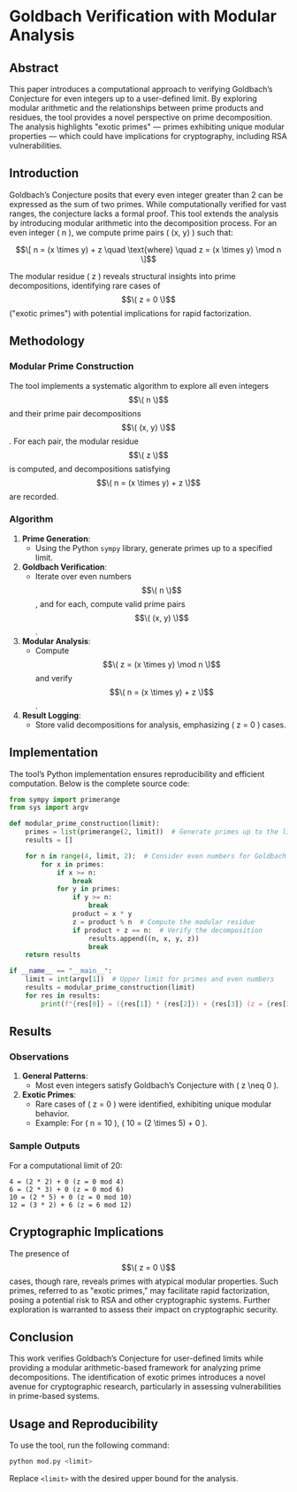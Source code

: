 

# Goldbach Verification with Modular Analysis

## Abstract

This paper introduces a computational approach to verifying Goldbach’s Conjecture for even integers up to a user-defined limit. By exploring modular arithmetic and the relationships between prime products and residues, the tool provides a novel perspective on prime decomposition. The analysis highlights "exotic primes" — primes exhibiting unique modular properties — which could have implications for cryptography, including RSA vulnerabilities.

## Introduction

Goldbach’s Conjecture posits that every even integer greater than 2 can be expressed as the sum of two primes. While computationally verified for vast ranges, the conjecture lacks a formal proof. This tool extends the analysis by introducing modular arithmetic into the decomposition process. For an even integer \( n \), we compute prime pairs \( (x, y) \) such that:

$$\[
n = (x \times y) + z \quad \text{where} \quad z = (x \times y) \mod n
\]$$

The modular residue \( z \) reveals structural insights into prime decompositions, identifying rare cases of $$\( z = 0 \)$$ ("exotic primes") with potential implications for rapid factorization.

## Methodology

### Modular Prime Construction

The tool implements a systematic algorithm to explore all even integers $$\( n \)$$ and their prime pair decompositions $$\( (x, y) \)$$. For each pair, the modular residue $$\( z \)$$ is computed, and decompositions satisfying $$\( n = (x \times y) + z \)$$ are recorded.

### Algorithm

1. **Prime Generation**:
   - Using the Python `sympy` library, generate primes up to a specified limit.
2. **Goldbach Verification**:
   - Iterate over even numbers $$\( n \)$$, and for each, compute valid prime pairs $$\( (x, y) \)$$.
3. **Modular Analysis**:
   - Compute $$\( z = (x \times y) \mod n \)$$ and verify $$\( n = (x \times y) + z \)$$.
4. **Result Logging**:
   - Store valid decompositions for analysis, emphasizing \( z = 0 \) cases.

## Implementation

The tool’s Python implementation ensures reproducibility and efficient computation. Below is the complete source code:

```python
from sympy import primerange
from sys import argv

def modular_prime_construction(limit):
    primes = list(primerange(2, limit))  # Generate primes up to the limit
    results = []

    for n in range(4, limit, 2):  # Consider even numbers for Goldbach exploration
        for x in primes:
            if x >= n:
                break
            for y in primes:
                if y >= n:
                    break
                product = x * y
                z = product % n  # Compute the modular residue
                if product + z == n:  # Verify the decomposition
                    results.append((n, x, y, z))
                    break
    return results

if __name__ == "__main__":
    limit = int(argv[1])  # Upper limit for primes and even numbers
    results = modular_prime_construction(limit)
    for res in results:
        print(f"{res[0]} = ({res[1]} * {res[2]}) + {res[3]} (z = {res[3]} mod {res[0]})")
```

## Results

### Observations

1. **General Patterns**:
   - Most even integers satisfy Goldbach’s Conjecture with \( z \neq 0 \).
2. **Exotic Primes**:
   - Rare cases of \( z = 0 \) were identified, exhibiting unique modular behavior.
   - Example: For \( n = 10 \), \( 10 = (2 \times 5) + 0 \).

### Sample Outputs

For a computational limit of 20:

```
4 = (2 * 2) + 0 (z = 0 mod 4)
6 = (2 * 3) + 0 (z = 0 mod 6)
10 = (2 * 5) + 0 (z = 0 mod 10)
12 = (3 * 2) + 6 (z = 6 mod 12)
```

## Cryptographic Implications

The presence of $$\( z = 0 \)$$ cases, though rare, reveals primes with atypical modular properties. Such primes, referred to as "exotic primes," may facilitate rapid factorization, posing a potential risk to RSA and other cryptographic systems. Further exploration is warranted to assess their impact on cryptographic security.

## Conclusion

This work verifies Goldbach’s Conjecture for user-defined limits while providing a modular arithmetic-based framework for analyzing prime decompositions. The identification of exotic primes introduces a novel avenue for cryptographic research, particularly in assessing vulnerabilities in prime-based systems.

## Usage and Reproducibility

To use the tool, run the following command:

```bash
python mod.py <limit>
```

Replace `<limit>` with the desired upper bound for the analysis.

